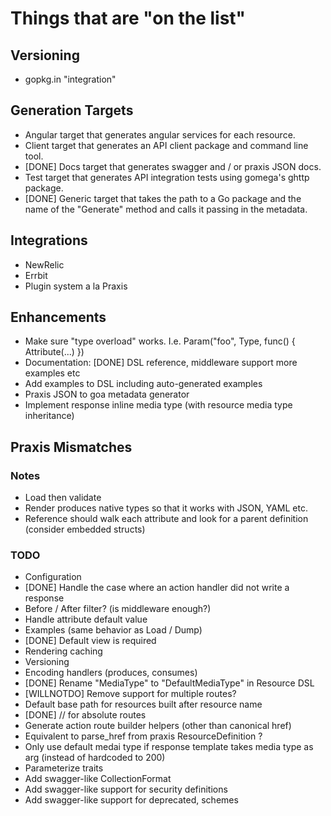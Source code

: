 # Things that are "on the list"

## Versioning

* gopkg.in "integration"

## Generation Targets

* Angular target that generates angular services for each resource.
* Client target that generates an API client package and command line tool.
* [DONE] Docs target that generates swagger and / or praxis JSON docs.
* Test target that generates API integration tests using gomega's ghttp package.
* [DONE] Generic target that takes the path to a Go package and the name of the "Generate" method
  and calls it passing in the metadata.

## Integrations

* NewRelic
* Errbit
* Plugin system a la Praxis

## Enhancements

* Make sure "type overload" works. I.e. Param("foo", Type, func() { Attribute(...) })
* Documentation: [DONE] DSL reference, middleware support more examples etc
* Add examples to DSL including auto-generated examples
* Praxis JSON to goa metadata generator
* Implement response inline media type (with resource media type inheritance)

## Praxis Mismatches

### Notes

* Load then validate
* Render produces native types so that it works with JSON, YAML etc.
* Reference should walk each attribute and look for a parent definition (consider embedded structs)

### TODO

* Configuration
* [DONE] Handle the case where an action handler did not write a response
* Before / After filter? (is middleware enough?)
* Handle attribute default value
* Examples (same behavior as Load / Dump)
* [DONE] Default view is required
* Rendering caching
* Versioning
* Encoding handlers (produces, consumes)
* [DONE] Rename "MediaType" to "DefaultMediaType" in Resource DSL
* [WILLNOTDO] Remove support for multiple routes?
* Default base path for resources built after resource name
* [DONE] // for absolute routes
* Generate action route builder helpers (other than canonical href)
* Equivalent to parse_href from praxis ResourceDefinition ?
* Only use default medai type if response template takes media type as arg (instead of hardcoded to 200)
* Parameterize traits
* Add swagger-like CollectionFormat
* Add swagger-like support for security definitions
* Add swagger-like support for deprecated, schemes
